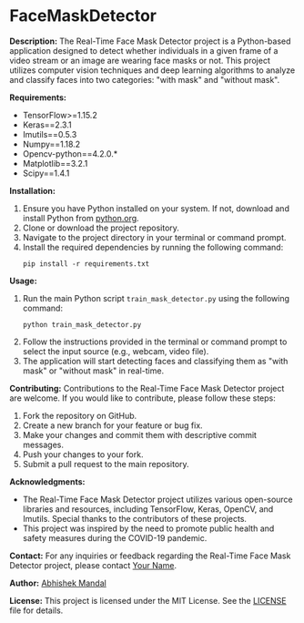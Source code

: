 # FaceMaskDetector

**Description:**
The Real-Time Face Mask Detector project is a Python-based application designed to detect whether individuals in a given frame of a video stream or an image are wearing face masks or not. This project utilizes computer vision techniques and deep learning algorithms to analyze and classify faces into two categories: "with mask" and "without mask".

**Requirements:**
- TensorFlow>=1.15.2
- Keras==2.3.1
- Imutils==0.5.3
- Numpy==1.18.2
- Opencv-python==4.2.0.*
- Matplotlib==3.2.1
- Scipy==1.4.1

**Installation:**
1. Ensure you have Python installed on your system. If not, download and install Python from [python.org](https://www.python.org/).
2. Clone or download the project repository.
3. Navigate to the project directory in your terminal or command prompt.
4. Install the required dependencies by running the following command:
   ```
   pip install -r requirements.txt
   ```

**Usage:**
1. Run the main Python script `train_mask_detector.py` using the following command:
   ```
   python train_mask_detector.py
   ```
2. Follow the instructions provided in the terminal or command prompt to select the input source (e.g., webcam, video file).
3. The application will start detecting faces and classifying them as "with mask" or "without mask" in real-time.

**Contributing:**
Contributions to the Real-Time Face Mask Detector project are welcome. If you would like to contribute, please follow these steps:
1. Fork the repository on GitHub.
2. Create a new branch for your feature or bug fix.
3. Make your changes and commit them with descriptive commit messages.
4. Push your changes to your fork.
5. Submit a pull request to the main repository.


**Acknowledgments:**
- The Real-Time Face Mask Detector project utilizes various open-source libraries and resources, including TensorFlow, Keras, OpenCV, and Imutils. Special thanks to the contributors of these projects.
- This project was inspired by the need to promote public health and safety measures during the COVID-19 pandemic.

**Contact:**
For any inquiries or feedback regarding the Real-Time Face Mask Detector project, please contact [Your Name](mailto:abhishek.mandal.9999@gmail.com).

**Author:**
[Abhishek Mandal](https://github.com/abhishekmandal11)


**License:**
This project is licensed under the MIT License. See the [LICENSE](LICENSE) file for details.
